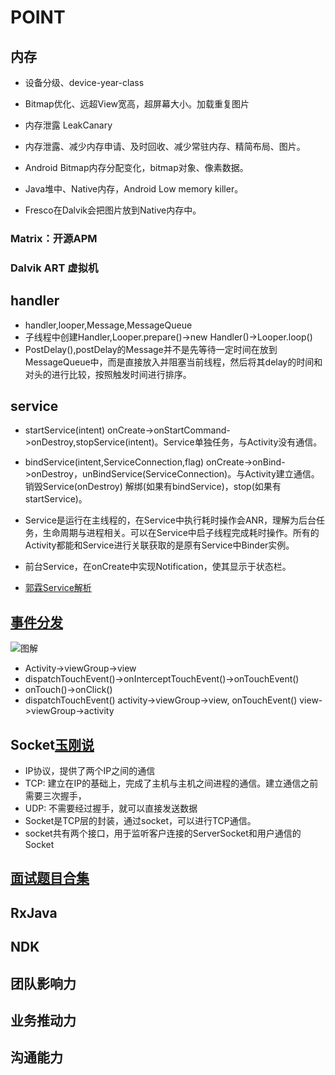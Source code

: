 # POINT

## 内存

- 设备分级、device-year-class

- Bitmap优化、远超View宽高，超屏幕大小。加载重复图片

- 内存泄露 LeakCanary

- 内存泄露、减少内存申请、及时回收、减少常驻内存、精简布局、图片。

- Android Bitmap内存分配变化，bitmap对象、像素数据。
- Java堆中、Native内存，Android Low memory killer。
- Fresco在Dalvik会把图片放到Native内存中。

### Matrix：开源APM

### Dalvik ART 虚拟机

## handler

- handler,looper,Message,MessageQueue
- 子线程中创建Handler,Looper.prepare()->new Handler()->Looper.loop()
- PostDelay(),postDelay的Message并不是先等待一定时间在放到MessageQueue中，而是直接放入并阻塞当前线程，然后将其delay的时间和对头的进行比较，按照触发时间进行排序。

## service

- startService(intent) onCreate->onStartCommand->onDestroy,stopService(intent)。Service单独任务，与Activity没有通信。

- bindService(intent,ServiceConnection,flag) onCreate->onBind->onDestroy，unBindService(ServiceConnection)。与Activity建立通信。销毁Service(onDestroy) 解绑(如果有bindService)，stop(如果有startService)。

- Service是运行在主线程的，在Service中执行耗时操作会ANR，理解为后台任务，生命周期与进程相关。可以在Service中启子线程完成耗时操作。所有的Activity都能和Service进行关联获取的是原有Service中Binder实例。

- 前台Service，在onCreate中实现Notification，使其显示于状态栏。

- [郭霖Service解析](https://blog.csdn.net/guolin_blog/article/details/11952435)

## [事件分发](https://www.jianshu.com/p/e99b5e8bd67b)
![图解](https://upload-images.jianshu.io/upload_images/966283-b9cb65aceea9219b.png)

- Activity->viewGroup->view
- dispatchTouchEvent()->onInterceptTouchEvent()->onTouchEvent()
- onTouch()->onClick()
- dispatchTouchEvent() activity->viewGroup->view, onTouchEvent() view->viewGroup->activity

## Socket[玉刚说](https://mp.weixin.qq.com/s?__biz=MzIwMTAzMTMxMg==&mid=2649492841&idx=1&sn=751872addc47d2464b8935be17d715d6&chksm=8eec8696b99b0f80b2ebb8e4c346adf177ad206401d83c17aca4047d883b0cc7c0788619df9d&scene=38#wechat_redirect)
- IP协议，提供了两个IP之间的通信
- TCP: 建立在IP的基础上，完成了主机与主机之间进程的通信。建立通信之前需要三次握手，
- UDP: 不需要经过握手，就可以直接发送数据
- Socket是TCP层的封装，通过socket，可以进行TCP通信。
- socket共有两个接口，用于监听客户连接的ServerSocket和用户通信的Socket

## [面试题目合集](https://www.jianshu.com/p/20754b1adb4d)

## RxJava

## NDK

## 团队影响力

## 业务推动力

## 沟通能力









